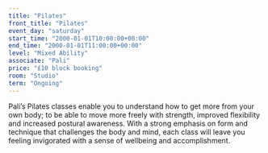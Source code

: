 ```yaml
---
title: "Pilates"
front_title: "Pilates"
event_day: "saturday"
start_time: "2000-01-01T10:00:00+00:00"
end_time: "2000-01-01T11:00:00+00:00"
level: "Mixed Ability"
associate: "Pali"
price: "£10 block booking"
room: "Studio"
term: "Ongoing"
---
```


Pali’s Pilates classes enable you to understand how to get more from your own body; to be able to move more freely with strength, improved flexibility and increased postural awareness. With a strong emphasis on form and technique that challenges the body and mind, each class will leave you feeling invigorated with a sense of wellbeing and accomplishment.
